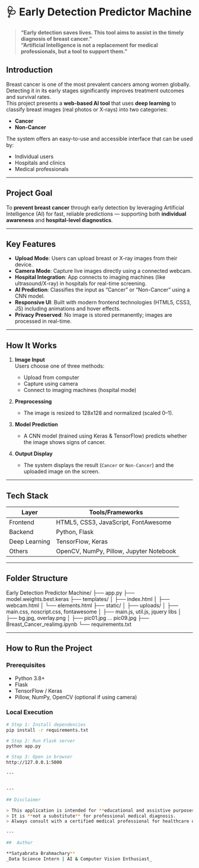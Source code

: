 # 🩺 Early Detection Predictor Machine

> **“Early detection saves lives. This tool aims to assist in the timely diagnosis of breast cancer.”**  
> **“Artificial Intelligence is not a replacement for medical professionals, but a tool to support them.”**


##  Introduction

Breast cancer is one of the most prevalent cancers among women globally. Detecting it in its early stages significantly improves treatment outcomes and survival rates.  
This project presents a **web-based AI tool** that uses **deep learning** to classify breast images (real photos or X-rays) into two categories:
- **Cancer**
- **Non-Cancer**

The system offers an easy-to-use and accessible interface that can be used by:
- Individual users
- Hospitals and clinics
- Medical professionals

---

##  Project Goal

To **prevent breast cancer** through early detection by leveraging Artificial Intelligence (AI) for fast, reliable predictions — supporting both **individual awareness** and **hospital-level diagnostics**.

---

##  Key Features

- **Upload Mode**: Users can upload breast or X-ray images from their device.
-  **Camera Mode**: Capture live images directly using a connected webcam.
-  **Hospital Integration**: App connects to imaging machines (like ultrasound/X-ray) in hospitals for real-time screening.
-  **AI Prediction**: Classifies the input as “Cancer” or “Non-Cancer” using a CNN model.
-  **Responsive UI**: Built with modern frontend technologies (HTML5, CSS3, JS) including animations and hover effects.
-  **Privacy Preserved**: No image is stored permanently; images are processed in real-time.

---

##  How It Works

1. **Image Input**  
   Users choose one of three methods:
   - Upload from computer
   - Capture using camera
   - Connect to imaging machines (hospital mode)

2. **Preprocessing**  
   - The image is resized to 128x128 and normalized (scaled 0–1).

3. **Model Prediction**  
   - A CNN model (trained using Keras & TensorFlow) predicts whether the image shows signs of cancer.

4. **Output Display**  
   - The system displays the result (`Cancer` or `Non-Cancer`) and the uploaded image on the screen.

---

##  Tech Stack

| Layer         | Tools/Frameworks                      |
|---------------|----------------------------------------|
| Frontend      | HTML5, CSS3, JavaScript, FontAwesome   |
| Backend       | Python, Flask                          |
| Deep Learning | TensorFlow, Keras                      |
| Others        | OpenCV, NumPy, Pillow, Jupyter Notebook|

---

##  Folder Structure

Early Detection Predictor Machine/
├── app.py
├── model.weights.best.keras
├── templates/
│ ├── index.html
│ ├── webcam.html
│ └── elements.html
├── static/
│ ├── uploads/
│ ├── main.css, noscript.css, fontawesome
│ ├── main.js, util.js, jquery libs
│ ├── bg.jpg, overlay.png
│ ├── pic01.jpg ... pic09.jpg
├── Breast_Cancer_realimg.ipynb
└── requirements.txt


---

##  How to Run the Project

###  Prerequisites

- Python 3.8+
- Flask
- TensorFlow / Keras
- Pillow, NumPy, OpenCV (optional if using camera)

###  Local Execution

```bash
# Step 1: Install dependencies
pip install -r requirements.txt

# Step 2: Run Flask server
python app.py

# Step 3: Open in browser
http://127.0.0.1:5000

---


---

## Disclaimer

> This application is intended for **educational and assistive purposes only**.  
> It is **not a substitute** for professional medical diagnosis.  
> Always consult with a certified medical professional for healthcare decisions.

---

##  Author

**Satyabrata Brahmachary**  
_Data Science Intern | AI & Computer Vision Enthusiast_  

